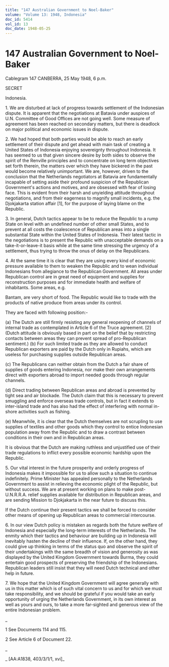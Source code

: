 ```yaml
---
title: "147 Australian Government to Noel-Baker"
volume: "Volume 13: 1948, Indonesia"
doc_id: 5414
vol_id: 13
doc_date: 1948-05-25
---
```


# 147 Australian Government to Noel-Baker

Cablegram 147 CANBERRA, 25 May 1948, 6 p.m.

SECRET

Indonesia.

1\. We are disturbed at lack of progress towards settlement of the Indonesian dispute. It is apparent that the negotiations at Batavia under auspices of U.N. Committee of Good Offices are not going well. Some measure of agreement has been reached on secondary matters, but there is deadlock on major political and economic issues in dispute.

2\. We had hoped that both parties would be able to reach an early settlement of their dispute and get ahead with main task of creating a United States of Indonesia enjoying sovereignty throughout Indonesia. It has seemed to us that given sincere desire by both sides to observe the spirit of the Renville principles and to concentrate on long term objectives set forth therein, the matters over which they have bickered in the past would become relatively unimportant. We are, however, driven to the conclusion that the Netherlands negotiators at Batavia are fundamentally incapable of setting aside their profound suspicion of the Republican Government's actions and motives, and are obsessed with fear of losing face. This is evident from their harsh and unyielding attitude throughout negotiations, and from their eagerness to magnify small incidents, e.g. the Djokjakarta station affair [1], for the purpose of laying blame on the Republic.

3\. In general, Dutch tactics appear to be to reduce the Republic to a rump State on level with an undefined number of other small States, and to prevent at all costs the coalescence of Republican areas into a single substantial State within the United States of Indonesia. Their latest tactic in the negotiations is to present the Republic with unacceptable demands on a take-it-or-leave-it basis while at the same time stressing the urgency of a settlement, thus trying to throw the onus of delay on the Republicans.

4\. At the same time it is clear that they are using every kind of economic pressure available to them to weaken the Republic and to wean individual Indonesians from allegiance to the Republican Government. All areas under Republican control are in great need of equipment and supplies for reconstruction purposes and for immediate health and welfare of inhabitants. Some areas, e.g.

Bantam, are very short of food. The Republic would like to trade with the products of native produce from areas under its control.

They are faced with following position:-

(a) The Dutch are still firmly resisting any general reopening of channels of internal trade as contemplated in Article 6 of the Truce agreement. [2] (Dutch attitude is obviously based in part on the belief that by restricting contacts between areas they can prevent spread of pro-Republican sentiment.) (b) For such limited trade as they are allowed to conduct Republican exporters are paid by the Dutch only in Rupiahs, which are useless for purchasing supplies outside Republican areas.

(c) The Republicans can neither obtain from the Dutch a fair share of supplies of goods entering Indonesia, nor make their own arrangements direct with exporters abroad to import needed goods through regular channels.

(d) Direct trading between Republican areas and abroad is prevented by tight sea and air blockade. The Dutch claim that this is necessary to prevent smuggling and enforce overseas trade controls, but in fact it extends to inter-island trade and has also had the effect of interfering with normal in-shore activities such as fishing.

(e) Meanwhile, it is clear that the Dutch themselves are not scrupling to use supplies of textiles and other goods which they control to entice Indonesian population away from the Republic and to draw a contrast between conditions in their own and in Republican areas.

It is obvious that the Dutch are making ruthless and unjustified use of their trade regulations to inflict every possible economic hardship upon the Republic.

5\. Our vital interest in the future prosperity and orderly progress of Indonesia makes it impossible for us to allow such a situation to continue indefinitely. Prime Minister has appealed personally to the Netherlands Government to assist in relieving the economic plight of the Republic, but without success. We are at present working on plans to make post-U.N.R.R.A. relief supplies available for distribution in Republican areas, and are sending Mission to Djokjakarta in the near future to discuss this.

If the Dutch continue their present tactics we shall be forced to consider other means of opening up Republican areas to commercial intercourse.

6\. In our view Dutch policy is mistaken as regards both the future welfare of Indonesia and especially the long-term interests of the Netherlands. The enmity which their tactics and behaviour are building up in Indonesia will inevitably hasten the decline of their influence. If, on the other hand, they could give up thinking in terms of the status quo and observe the spirit of their undertakings with the same breadth of vision and generosity as was displayed by the United Kingdom Government towards Burma, they could entertain good prospects of preserving the friendship of the Indonesians. Republican leaders still insist that they will need Dutch technical and other help in future.

7\. We hope that the United Kingdom Government will agree generally with us in this matter which is of such vital concern to us and for which we must take responsibility, and we should be grateful if you would take an early opportunity of urging the Netherlands Government, in its own interest as well as yours and ours, to take a more far-sighted and generous view of the entire Indonesian problem.

_

1 See Documents 114 and 115.

2 See Article 6 of Document 22.

_

_ [AA:A1838, 403/3/1/1, xvi]_
